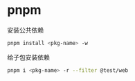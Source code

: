 # pnpm

安装公共依赖
```bash
pnpm install <pkg-name> -w
```

给子包安装依赖
```bash
pnpm i <pkg-name> -r --filter @test/web
```